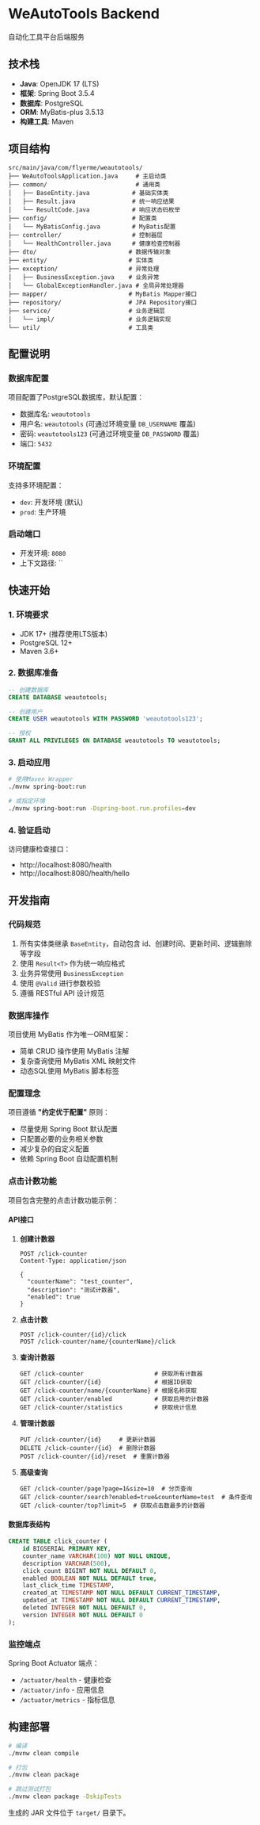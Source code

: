 # WeAutoTools Backend

自动化工具平台后端服务

## 技术栈

- **Java**: OpenJDK 17 (LTS)
- **框架**: Spring Boot 3.5.4
- **数据库**: PostgreSQL
- **ORM**: MyBatis-plus 3.5.13
- **构建工具**: Maven

## 项目结构

```
src/main/java/com/flyerme/weautotools/
├── WeAutoToolsApplication.java     # 主启动类
├── common/                         # 通用类
│   ├── BaseEntity.java            # 基础实体类
│   ├── Result.java                # 统一响应结果
│   └── ResultCode.java            # 响应状态码枚举
├── config/                        # 配置类
│   └── MyBatisConfig.java         # MyBatis配置
├── controller/                    # 控制器层
│   └── HealthController.java      # 健康检查控制器
├── dto/                          # 数据传输对象
├── entity/                       # 实体类
├── exception/                    # 异常处理
│   ├── BusinessException.java    # 业务异常
│   └── GlobalExceptionHandler.java # 全局异常处理器
├── mapper/                       # MyBatis Mapper接口
├── repository/                   # JPA Repository接口
├── service/                      # 业务逻辑层
│   └── impl/                     # 业务逻辑实现
└── util/                         # 工具类
```

## 配置说明

### 数据库配置

项目配置了PostgreSQL数据库，默认配置：
- 数据库名: `weautotools`
- 用户名: `weautotools` (可通过环境变量 `DB_USERNAME` 覆盖)
- 密码: `weautotools123` (可通过环境变量 `DB_PASSWORD` 覆盖)
- 端口: `5432`

### 环境配置

支持多环境配置：
- `dev`: 开发环境 (默认)
- `prod`: 生产环境

### 启动端口

- 开发环境: `8080`
- 上下文路径: ``

## 快速开始

### 1. 环境要求

- JDK 17+ (推荐使用LTS版本)
- PostgreSQL 12+
- Maven 3.6+

### 2. 数据库准备

```sql
-- 创建数据库
CREATE DATABASE weautotools;

-- 创建用户
CREATE USER weautotools WITH PASSWORD 'weautotools123';

-- 授权
GRANT ALL PRIVILEGES ON DATABASE weautotools TO weautotools;
```

### 3. 启动应用

```bash
# 使用Maven Wrapper
./mvnw spring-boot:run

# 或指定环境
./mvnw spring-boot:run -Dspring-boot.run.profiles=dev
```

### 4. 验证启动

访问健康检查接口：
- http://localhost:8080/health
- http://localhost:8080/health/hello

## 开发指南

### 代码规范

1. 所有实体类继承 `BaseEntity`，自动包含 id、创建时间、更新时间、逻辑删除等字段
2. 使用 `Result<T>` 作为统一响应格式
3. 业务异常使用 `BusinessException`
4. 使用 `@Valid` 进行参数校验
5. 遵循 RESTful API 设计规范

### 数据库操作

项目使用 MyBatis 作为唯一ORM框架：
- 简单 CRUD 操作使用 MyBatis 注解
- 复杂查询使用 MyBatis XML 映射文件
- 动态SQL使用 MyBatis 脚本标签

### 配置理念

项目遵循 **"约定优于配置"** 原则：
- 尽量使用 Spring Boot 默认配置
- 只配置必要的业务相关参数
- 减少复杂的自定义配置
- 依赖 Spring Boot 自动配置机制

### 点击计数功能

项目包含完整的点击计数功能示例：

#### API接口

1. **创建计数器**
   ```
   POST /click-counter
   Content-Type: application/json

   {
     "counterName": "test_counter",
     "description": "测试计数器",
     "enabled": true
   }
   ```

2. **点击计数**
   ```
   POST /click-counter/{id}/click
   POST /click-counter/name/{counterName}/click
   ```

3. **查询计数器**
   ```
   GET /click-counter                    # 获取所有计数器
   GET /click-counter/{id}               # 根据ID获取
   GET /click-counter/name/{counterName} # 根据名称获取
   GET /click-counter/enabled            # 获取启用的计数器
   GET /click-counter/statistics         # 获取统计信息
   ```

4. **管理计数器**
   ```
   PUT /click-counter/{id}     # 更新计数器
   DELETE /click-counter/{id}  # 删除计数器
   POST /click-counter/{id}/reset  # 重置计数器
   ```

5. **高级查询**
   ```
   GET /click-counter/page?page=1&size=10  # 分页查询
   GET /click-counter/search?enabled=true&counterName=test  # 条件查询
   GET /click-counter/top?limit=5  # 获取点击数最多的计数器
   ```

#### 数据库表结构

```sql
CREATE TABLE click_counter (
    id BIGSERIAL PRIMARY KEY,
    counter_name VARCHAR(100) NOT NULL UNIQUE,
    description VARCHAR(500),
    click_count BIGINT NOT NULL DEFAULT 0,
    enabled BOOLEAN NOT NULL DEFAULT true,
    last_click_time TIMESTAMP,
    created_at TIMESTAMP NOT NULL DEFAULT CURRENT_TIMESTAMP,
    updated_at TIMESTAMP NOT NULL DEFAULT CURRENT_TIMESTAMP,
    deleted INTEGER NOT NULL DEFAULT 0,
    version INTEGER NOT NULL DEFAULT 0
);
```

### 监控端点

Spring Boot Actuator 端点：
- `/actuator/health` - 健康检查
- `/actuator/info` - 应用信息
- `/actuator/metrics` - 指标信息

## 构建部署

```bash
# 编译
./mvnw clean compile

# 打包
./mvnw clean package

# 跳过测试打包
./mvnw clean package -DskipTests
```

生成的 JAR 文件位于 `target/` 目录下。
